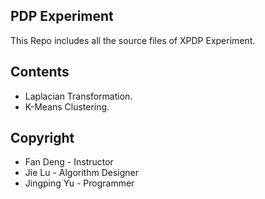 ## PDP Experiment
This Repo includes all the source files of XPDP Experiment. 

## Contents
* Laplacian Transformation. 
* K-Means Clustering. 

## Copyright
* Fan Deng - Instructor
* Jie Lu - Algorithm Designer
* Jingping Yu - Programmer


